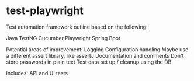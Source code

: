 # test-playwright

Test automation framework outline based on the following:

Java
TestNG
Cucumber
Playwright
Spring Boot

Potential areas of improvement:
Logging
Configuration handling
Maybe use a different assert library, like assertJ
Documentation and comments
Don't store passwords in plain text
Test data set up / cleanup using the DB

Includes:
API and UI tests
